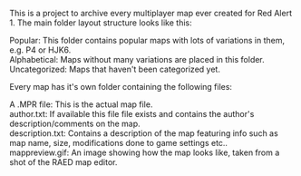 This is a project to archive every multiplayer map ever created for Red Alert 1. The main folder layout structure looks like this:

Popular: This folder contains popular maps with lots of variations in them, e.g. P4 or HJK6.  
Alphabetical: Maps without many variations are placed in this folder.  
Uncategorized: Maps that haven't been categorized yet.  

Every map has it's own folder containing the following files:

A .MPR file: This is the actual map file.  
author.txt: If available this file file exists and contains the author's description/comments on the map.  
description.txt: Contains a description of the map featuring info such as map name, size, modifications done to game settings etc..  
mappreview.gif: An image showing how the map looks like, taken from a shot of the RAED map editor.  